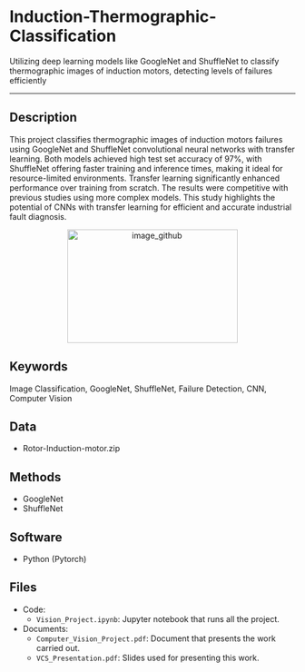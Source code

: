 # Induction-Thermographic-Classification
Utilizing deep learning models like GoogleNet and ShuffleNet to classify thermographic images of induction motors, detecting levels of failures efficiently

---
##  Description 
This project classifies thermographic images of induction
motors failures using GoogleNet and ShuffleNet convolutional
neural networks with transfer learning. Both models
achieved high test set accuracy of 97%, with ShuffleNet
offering faster training and inference times, making it ideal
for resource-limited environments. Transfer learning significantly
enhanced performance over training from scratch.
The results were competitive with previous studies using
more complex models. This study highlights the potential
of CNNs with transfer learning for efficient and accurate
industrial fault diagnosis.

<p align="center">
<img src="https://github.com/alecruces/Induction-Termographic-Classification/assets/67338986/6d4c9689-da21-4cbe-b3e4-4534b894ce69" alt="image_github" style="width:300px;height:200;"/>
</p>

##  Keywords
Image Classification, GoogleNet, ShuffleNet, Failure Detection, CNN, Computer Vision

##  Data 
* Rotor-Induction-motor.zip

## Methods  
* GoogleNet
* ShuffleNet

## Software 
* Python (Pytorch)

## Files  
* Code:
  - `Vision_Project.ipynb`:  Jupyter notebook that runs all the project.
* Documents:
  - `Computer_Vision_Project.pdf`: Document that presents the work carried out.
  - `VCS_Presentation.pdf`: Slides used for presenting this work.

